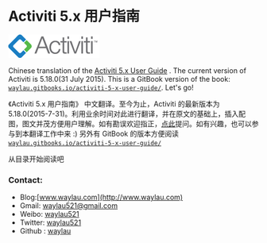 # Activiti 5.x 用户指南

![](img/784e4fa4.png)

Chinese translation of the [Activiti 5.x User Guide](http://activiti.org/userguide/index.html) . The current version of Activiti is 5.18.0(31 July 2015). This is a GitBook version of the book: [`waylau.gitbooks.io/activiti-5-x-user-guide/`](http://waylau.gitbooks.io/activiti-5-x-user-guide/). Let's go!

《Activiti 5.x 用户指南》 中文翻译。至今为止，Activiti 的最新版本为 5.18.0(2015-7-31)。利用业余时间对此进行翻译，并在原文的基础上，插入配图，图文并茂方便用户理解。如有勘误欢迎指正，[点此](https://github.com/waylau/activiti-5.x-user-guide/issues)提问。如有兴趣，也可以参与到本翻译工作中来 :) 另外有 GitBook 的版本方便阅读[`waylau.gitbooks.io/activiti-5-x-user-guide/`](http://waylau.gitbooks.io/activiti-5-x-user-guide/)

从目录开始阅读吧

### Contact:

*   Blog:[www.waylau.com](http://www.waylau.com)
*   Gmail: waylau521@gmail.com
*   Weibo: [waylau521](http://weibo.com/waylau521)
*   Twitter: [waylau521](https://twitter.com/waylau521)
*   Github : [waylau](https://github.com/waylau)